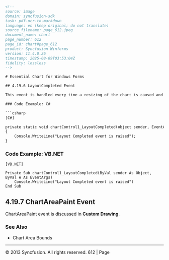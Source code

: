 ```html
<!-- 
source: image
domain: syncfusion-sdk
task: pdf-ocr-to-markdown
language: en (keep original; do not translate)
source_filename: page_612.jpeg
document_name: chart
page_number: 612
page_id: chart#page_612
product: Syncfusion Winforms
version: 11.4.0.26
timestamp: 2025-08-09T03:53:04Z
fidelity: lossless
-->

# Essential Chart for Windows Forms

## 4.19.6 LayoutCompleted Event

This event is handled every time a resizing of the chart is caused and when the chart re-renders itself. Listening to this event helps in cases where you render custom images over the chart or position custom controls over the chart.

### Code Example: C#

```csharp
[C#]

private static void chartControl1_LayoutCompleted(object sender, EventArgs e)
{
    Console.WriteLine("Layout Completed event is raised");
}
```

### Code Example: VB.NET

```vbnet
[VB.NET]

Private Sub chartControl1_LayoutCompleted(ByVal sender As Object, ByVal e As EventArgs)
    Console.WriteLine("Layout Completed event is raised")
End Sub
```

## 4.19.7 ChartAreaPaint Event

ChartAreaPaint event is discussed in **Custom Drawing**.

### See Also

- Chart Area Bounds

---

© 2013 Syncfusion. All rights reserved. 612 | Page
```